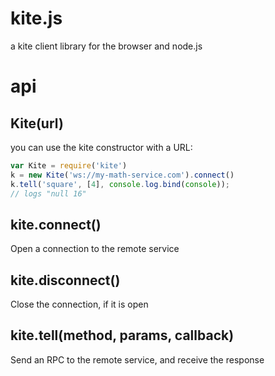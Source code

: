 # kite.js

a kite client library for the browser and node.js

# api

## Kite(url)

you can use the kite constructor with a URL:

``` js
var Kite = require('kite')
k = new Kite('ws://my-math-service.com').connect()
k.tell('square', [4], console.log.bind(console));
// logs "null 16"
```

## kite.connect()

Open a connection to the remote service

## kite.disconnect()

Close the connection, if it is open

## kite.tell(method, params, callback)

Send an RPC to the remote service, and receive the response
